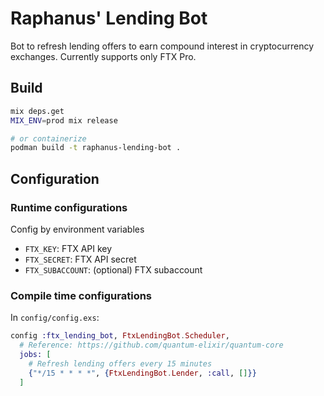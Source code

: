# Raphanus' Lending Bot

Bot to refresh lending offers to earn compound interest in cryptocurrency exchanges. Currently supports only FTX Pro.

## Build

```bash
mix deps.get
MIX_ENV=prod mix release

# or containerize
podman build -t raphanus-lending-bot .
```

## Configuration

### Runtime configurations

Config by environment variables

- `FTX_KEY`: FTX API key
- `FTX_SECRET`: FTX API secret
- `FTX_SUBACCOUNT`: (optional) FTX subaccount

### Compile time configurations

In `config/config.exs`:

```elixir
config :ftx_lending_bot, FtxLendingBot.Scheduler,
  # Reference: https://github.com/quantum-elixir/quantum-core
  jobs: [
    # Refresh lending offers every 15 minutes
    {"*/15 * * * *", {FtxLendingBot.Lender, :call, []}}
  ]
```
